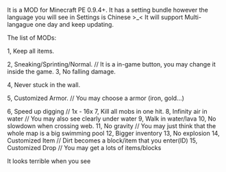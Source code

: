 It is a MOD for Minecraft PE 0.9.4+.
It has a setting bundle however the language you will see in Settings is Chinese >_<
It will support Multi-langague one day and keep updating.

The list of MODs:

1, Keep all items.

2, Sneaking/Sprinting/Normal.
// It is a in-game button, you may change it inside the game.
3, No falling damage.

4, Never stuck in the wall.

5, Customized Armor.
// You may choose a armor (iron, gold...)

6, Speed up digging
// 1x - 16x
7, Kill all mobs in one hit.
8, Infinity air in water
// You may also see clearly under water
9, Walk in water/lava
10, No slowdown when crossing web.
11, No gravity
// You may just think that the whole map is a big swimming pool
12, Bigger inventory
13, No explosion
14, Customized Item
// Dirt becomes a block/item that you enter(ID)
15, Customized Drop
// You may get a lots of items/blocks

It looks terrible when you see
